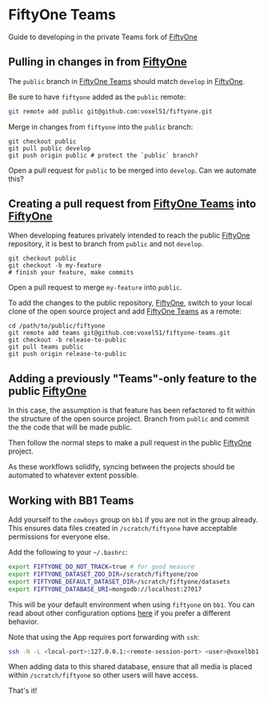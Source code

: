 # FiftyOne Teams

Guide to developing in the private Teams fork of
[FiftyOne](https://github.com/voxel51/fiftyone)

## Pulling in changes in from [FiftyOne](https://github.com/voxel51/fiftyone)

The `public` branch in
[FiftyOne Teams](https://github.com/voxel51/fiftyone-teams) should match
`develop` in [FiftyOne](https://github.com/voxel51/fiftyone).

Be sure to have `fiftyone` added as the `public` remote:

```sh
git remote add public git@github.com:voxel51/fiftyone.git
```

Merge in changes from `fiftyone` into the `public` branch:

```
git checkout public
git pull public develop
git push origin public # protect the `public` branch?
```

Open a pull request for `public` to be merged into `develop`. Can we automate
this?

## Creating a pull request from [FiftyOne Teams](https://github.com/voxel51/fiftyone-teams) into [FiftyOne](https://github.com/voxel51/fiftyone)

When developing features privately intended to reach the public
[FiftyOne](https://github.com/voxel51/fiftyone) repository, it is best to
branch from `public` and not `develop`.

```
git checkout public
git checkout -b my-feature
# finish your feature, make commits
```

Open a pull request to merge `my-feature` into `public`.

To add the changes to the public repository,
[FiftyOne](https://github.com/voxel51/fiftyone), switch to your local clone of
the open source project and add
[FiftyOne Teams](https://github.com/voxel51/fiftyone-teams) as a remote:

```
cd /path/to/public/fiftyone
git remote add teams git@github.com:voxel51/fiftyone-teams.git
git checkout -b release-to-public
git pull teams public
git push origin release-to-public
```

## Adding a previously "Teams"-only feature to the public [FiftyOne](https://github.com/voxel51/fiftyone)

In this case, the assumption is that feature has been refactored to fit within
the structure of the open source project. Branch from `public` and commit the
the code that will be made public.

Then follow the normal steps to make a pull request in the public
[FiftyOne](https://github.com/voxel51/fiftyone) project.

As these workflows solidify, syncing between the projects should be automated
to whatever extent possible.

## Working with BB1 Teams

Add yourself to the `cowboys` group on `bb1` if you are not in the group
already. This ensures data files created in `/scratch/fiftyone` have acceptable
permissions for everyone else.

Add the following to your `~/.bashrc`:

```sh
export FIFTYONE_DO_NOT_TRACK=true # for good measure
export FIFTYONE_DATASET_ZOO_DIR=/scratch/fiftyone/zoo
export FIFTYONE_DEFAULT_DATASET_DIR=/scratch/fiftyone/datasets
export FIFTYONE_DATABASE_URI=mongodb://localhost:27017
```

This will be your default environment when using `fiftyone` on `bb1`. You can
read about other configuration options
[here](https://voxel51.com/docs/fiftyone/user_guide/config.html) if you prefer
a different behavior.

Note that using the App requires port forwarding with `ssh`:

```sh
ssh -N -L <local-port>:127.0.0.1:<remote-session-port> <user>@voxelbb1.ddns.net
```

When adding data to this shared database, ensure that all media is placed
within `/scratch/fiftyone` so other users will have access.

That's it!
